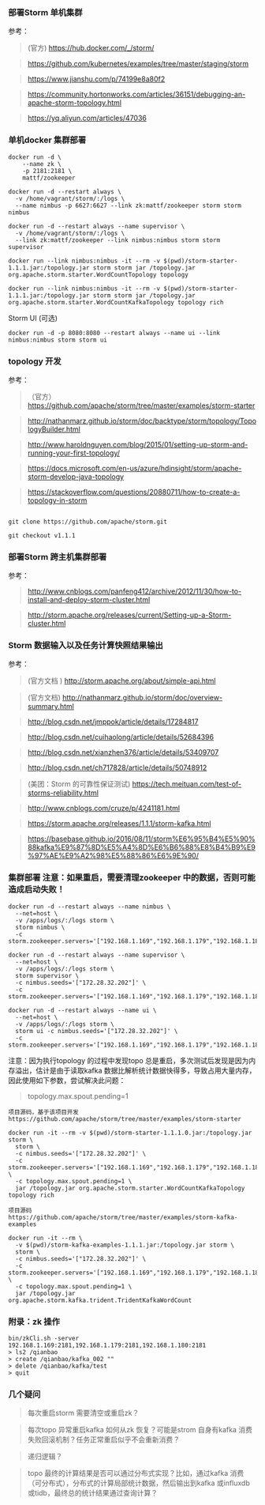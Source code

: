 ### 部署Storm 单机集群

参考：

> (官方) https://hub.docker.com/_/storm/

> https://github.com/kubernetes/examples/tree/master/staging/storm

> https://www.jianshu.com/p/74199e8a80f2

> https://community.hortonworks.com/articles/36151/debugging-an-apache-storm-topology.html

> https://yq.aliyun.com/articles/47036

### 单机docker 集群部署

```
docker run -d \
    --name zk \
    -p 2181:2181 \
    mattf/zookeeper
```

```
docker run -d --restart always \
  -v /home/vagrant/storm/:/logs \
  --name nimbus -p 6627:6627 --link zk:mattf/zookeeper storm storm nimbus
```

```
docker run -d --restart always --name supervisor \
  -v /home/vagrant/storm/:/logs \
  --link zk:mattf/zookeeper --link nimbus:nimbus storm storm supervisor
```

```
docker run --link nimbus:nimbus -it --rm -v $(pwd)/storm-starter-1.1.1.jar:/topology.jar storm storm jar /topology.jar org.apache.storm.starter.WordCountTopology topology
```

```
docker run --link nimbus:nimbus -it --rm -v $(pwd)/storm-starter-1.1.1.jar:/topology.jar storm storm jar /topology.jar org.apache.storm.starter.WordCountKafkaTopology topology rich
```

Storm UI (可选)

```
docker run -d -p 8080:8080 --restart always --name ui --link nimbus:nimbus storm storm ui
```

### topology 开发

参考：

> （官方） https://github.com/apache/storm/tree/master/examples/storm-starter

> http://nathanmarz.github.io/storm/doc/backtype/storm/topology/TopologyBuilder.html

> http://www.haroldnguyen.com/blog/2015/01/setting-up-storm-and-running-your-first-topology/

> https://docs.microsoft.com/en-us/azure/hdinsight/storm/apache-storm-develop-java-topology

> https://stackoverflow.com/questions/20880711/how-to-create-a-topology-in-storm

```

git clone https://github.com/apache/storm.git

git checkout v1.1.1

```

### 部署Storm 跨主机集群部署

参考：  

> http://www.cnblogs.com/panfeng412/archive/2012/11/30/how-to-install-and-deploy-storm-cluster.html

> http://storm.apache.org/releases/current/Setting-up-a-Storm-cluster.html

### Storm 数据输入以及任务计算快照结果输出

参考：  

> (官方文档 ) http://storm.apache.org/about/simple-api.html

> (官方文档) http://nathanmarz.github.io/storm/doc/overview-summary.html

> http://blog.csdn.net/jmppok/article/details/17284817

> http://blog.csdn.net/cuihaolong/article/details/52684396

> http://blog.csdn.net/xianzhen376/article/details/53409707

> http://blog.csdn.net/ch717828/article/details/50748912

> (美团：Storm 的可靠性保证测试) https://tech.meituan.com/test-of-storms-reliability.html

> http://www.cnblogs.com/cruze/p/4241181.html

> https://storm.apache.org/releases/1.1.1/storm-kafka.html

> https://basebase.github.io/2016/08/11/storm%E6%95%B4%E5%90%88kafka%E9%87%8D%E5%A4%8D%E6%B6%88%E8%B4%B9%E9%97%AE%E9%A2%98%E5%88%86%E6%9E%90/

### 集群部署 注意：如果重启，需要清理zookeeper 中的数据，否则可能造成启动失败！

```
docker run -d --restart always --name nimbus \
  --net=host \
  -v /apps/logs/:/logs storm \
  storm nimbus \
  -c storm.zookeeper.servers='["192.168.1.169","192.168.1.179","192.168.1.180"]'
```

```
docker run -d --restart always --name supervisor \
  --net=host \
  -v /apps/logs/:/logs storm \
  storm supervisor \
  -c nimbus.seeds='["172.28.32.202"]' \
  -c storm.zookeeper.servers='["192.168.1.169","192.168.1.179","192.168.1.180"]'
```

```
docker run -d --restart always --name ui \
  --net=host \
  -v /apps/logs/:/logs storm \
  storm ui -c nimbus.seeds='["172.28.32.202"]' \
  -c storm.zookeeper.servers='["192.168.1.169","192.168.1.179","192.168.1.180"]'
```

注意：因为执行topology 的过程中发现topo 总是重启，多次测试后发现是因为内存溢出，估计是由于读取kafka 数据比解析统计数据快得多，导致占用大量内存，因此使用如下参数，尝试解决此问题：

> topology.max.spout.pending=1

```
项目源码，基于该项目开发
https://github.com/apache/storm/tree/master/examples/storm-starter

docker run -it --rm -v $(pwd)/storm-starter-1.1.1.0.jar:/topology.jar storm \
  storm \
  -c nimbus.seeds='["172.28.32.202"]' \
  -c storm.zookeeper.servers='["192.168.1.169","192.168.1.179","192.168.1.180"]' \
  -c topology.max.spout.pending=1 \
  jar /topology.jar org.apache.storm.starter.WordCountKafkaTopology topology rich
```

```
项目源码
https://github.com/apache/storm/tree/master/examples/storm-kafka-examples

docker run -it --rm \
  -v $(pwd)/storm-kafka-examples-1.1.1.jar:/topology.jar storm \
  storm \
  -c nimbus.seeds='["172.28.32.202"]' \
  -c storm.zookeeper.servers='["192.168.1.169","192.168.1.179","192.168.1.180"]' \
  -c topology.max.spout.pending=1 \
  jar /topology.jar org.apache.storm.kafka.trident.TridentKafkaWordCount
```

### 附录：zk 操作
```
bin/zkCli.sh -server 192.168.1.169:2181,192.168.1.179:2181,192.168.1.180:2181
> ls2 /qianbao 
> create /qianbao/kafka_002 ""
> delete /qianbao/kafka/test
> quit
```

### 几个疑问

> 每次重启storm 需要清空或重启zk？

> 每次topo 异常重启kafka 如何从zk 恢复？可能是strom 自身有kafka 消费失败回滚机制？任务正常重启似乎不会重新消费？

> 递归逻辑？

> topo 最终的计算结果是否可以通过分布式实现？比如，通过kafka 消费（可分布式），分布式的计算局部统计数据，然后输出到kafka 或influxdb 或tidb，最终总的统计结果通过查询计算？
